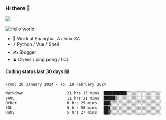 ### Hi there 👋
![](https://komarev.com/ghpvc/?username=Xuhandsome)


<img src="https://github-readme-stats.vercel.app/api?username=XuHandsome&show_icons=true&theme=merko" alt="Hello world">

<br/>

- 🍻  Work at Shanghai, _A Linux SA_
- ⚡  Python / Vue / Shell
- ✍️  Blogger
- ♟  Chess / ping pong / LOL

#### Coding status last 30 days ⌨️

<!--START_SECTION:waka-->

```txt
From: 20 January 2024 - To: 19 February 2024

Markdown                   21 hrs 13 mins  ██████████░░░░░░░░░░░░░░░   39.83 %
YAML                       11 hrs 21 mins  █████▒░░░░░░░░░░░░░░░░░░░   21.33 %
Other                      6 hrs 29 mins   ███░░░░░░░░░░░░░░░░░░░░░░   12.17 %
SQL                        5 hrs 55 mins   ██▓░░░░░░░░░░░░░░░░░░░░░░   11.13 %
Ruby                       5 hrs 27 mins   ██▓░░░░░░░░░░░░░░░░░░░░░░   10.26 %
```

<!--END_SECTION:waka-->
